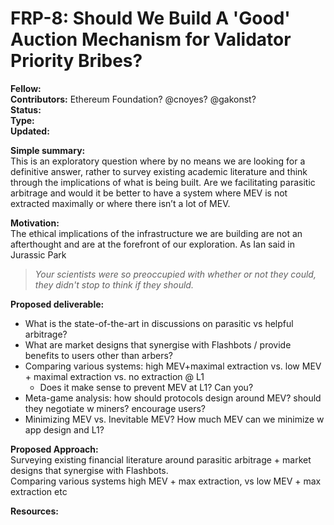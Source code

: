# FRP-8: Should We Build A 'Good' Auction Mechanism for Validator Priority Bribes?

**Fellow:** 
</br> **Contributors:** Ethereum Foundation? @cnoyes? @gakonst?
</br> **Status:** 
</br> **Type:** 
</br> **Updated:** 

**Simple summary:** 
</br> This is an exploratory question where by no means we are looking for a definitive answer, rather to survey existing academic literature and think through the implications of what is being built.
Are we facilitating parasitic arbitrage and would it be better to have a system where MEV is not extracted maximally or where there isn’t a lot of MEV.

**Motivation:**
</br> The ethical implications of the infrastructure we are building are not an afterthought and are at the forefront of our exploration.
As Ian said in Jurassic Park
> *Your scientists were so preoccupied with whether or not they could, they didn't stop to think if they should.*

**Proposed deliverable:**
* What is the state-of-the-art in discussions on parasitic vs helpful arbitrage?
* What are market designs that synergise with Flashbots / provide benefits to users other than arbers?
* Comparing various systems: high MEV+maximal extraction vs. low MEV + maximal extraction vs. no extraction @ L1
  * Does it make sense to prevent MEV at L1? Can you?
* Meta-game analysis: how should protocols design around MEV? should they negotiate w miners? encourage users?
* Minimizing MEV vs. Inevitable MEV? How much MEV can we minimize w app design and L1?

**Proposed Approach:**
</br> Surveying existing financial literature around parasitic arbitrage + market designs that synergise with Flashbots.
</br> Comparing various systems high MEV + max extraction, vs low MEV + max extraction etc


**Resources:**



